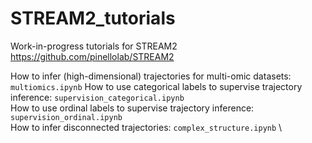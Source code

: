 # STREAM2_tutorials
Work-in-progress tutorials for STREAM2 https://github.com/pinellolab/STREAM2

How to infer (high-dimensional) trajectories for multi-omic datasets: `multiomics.ipynb` 
How to use categorical labels to supervise trajectory inference: `supervision_categorical.ipynb` \
How to use ordinal labels to supervise trajectory inference: `supervision_ordinal.ipynb` \
How to infer disconnected trajectories: `complex_structure.ipynb` \
